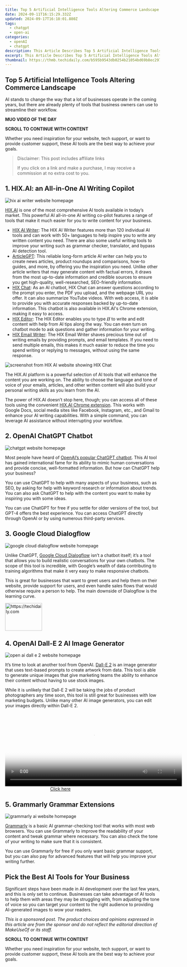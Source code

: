 ```yaml
---
title: Top 5 Artificial Intelligence Tools Altering Commerce Landscape
date: 2024-09-11T16:15:29.332Z
updated: 2024-09-17T16:18:01.880Z
tags:
  - chatgpt
  - open-ai
categories:
  - openAI
  - chatgpt
description: This Article Describes Top 5 Artificial Intelligence Tools Altering Commerce Landscape
excerpt: This Article Describes Top 5 Artificial Intelligence Tools Altering Commerce Landscape
thumbnail: https://thmb.techidaily.com/b595b9543db0254b21054bd69b8ec2973757e8ec765764fae4a4f9da54dba611.jpg
---
```


## Top 5 Artificial Intelligence Tools Altering Commerce Landscape

 AI stands to change the way that a lot of businesses operate in the coming years, but there are already plenty of tools that business owners can use to streamline their workflow.

**MUO VIDEO OF THE DAY**

**SCROLL TO CONTINUE WITH CONTENT**

 Whether you need inspiration for your website, tech support, or want to provide customer support, these AI tools are the best way to achieve your goals.

>  Disclaimer: This post includes affiliate links
>
>  If you click on a link and make a purchase, I may receive a commission at no extra cost to you.
>

## 1\. HIX.AI: an All-in-One AI Writing Copilot

![hix ai writer website homepage](https://static1.makeuseofimages.com/wordpress/wp-content/uploads/2023/09/hix-ai-writer-homepage.jpg)

[HIX.AI](https://hix.ai/) is one of the most comprehensive AI tools available in today’s market. This powerful AI all-in-one AI writing co-pilot features a range of tools that make it much easier for you to write content for your business.

* [HIX AI Writer](https://hix.ai/ai-writer): The HIX AI Writer features more than 120 individual AI tools and can work with 50+ languages to help inspire you to write any written content you need. There are also some useful writing tools to improve your writing such as grammar checker, translator, and bypass AI detection tool.
* [ArticleGPT](https://hix.ai/ai-article-writer-blog-generator): This reliable long-form article AI writer can help you to create news articles, product roundups and comparisons, how-to guides, and more, by offering you the inspiration you need. Unlike other article writers that may generate content with factual errors, it draws from the most up-to-date information and credible sources to ensure you get high-quality, well-researched, SEO-friendly information.
* [HIX Chat](https://hix.ai/ai-chat-chatgpt-alternative): As an AI chatbot, HIX Chat can answer questions according to the prompt you enter, the PDF you upload, and the webpage URL you offer. It can also summarize YouTube videos. With web access, it is able to provide you with accurate responses backed by up-to-date information. This chatbot is also available in HIX.AI's Chrome extension, making it easy to access.
* [HIX Editor](https://hix.ai/ai-document-editor): The HIX Editor enables you to type **//** to write and edit content with help from AI tips along the way. You can even turn on chatbot mode to ask questions and gather information for your writing.
* [HIX Email Writer](https://hix.ai/ai-email-writer-email-generator): The HIX Email Writer shaves precious time out of writing emails by providing prompts, and email templates. If you need to send multiple emails, this makes it much easier to reduce the time you spend writing or replying to messages, without using the same response.

![screenshot from HIX AI website showing HIX Chat](https://static1.makeuseofimages.com/wordpress/wp-content/uploads/2023/09/hix-ai-chat.jpg)

 The HIX.AI platform is a powerful selection of AI tools that will enhance the content you are working on. The ability to choose the language and tone of voice of your emails, articles, and other written content will also build your personal writing skills as you learn from the AI.

 The power of HIX.AI doesn’t stop here, though; you can access all of these tools using the convenient [HIX.AI Chrome extension](https://hix.ai/chatgpt-chrome-extension). This works with Google Docs, social media sites like Facebook, Instagram, etc., and Gmail to enhance your AI writing capabilities. With a simple command, you can leverage AI assistance without interrupting your workflow.

## 2\. OpenAI ChatGPT Chatbot

![chatgpt website homepage](https://static1.makeuseofimages.com/wordpress/wp-content/uploads/2023/09/chatgpt-homepage.jpg)

 Most people have heard of [OpenAI’s popular ChatGPT chatbot](https://hix.ai/alternatives/chatgpt-alternative). This AI tool has gained international fame for its ability to mimic human conversations and provide concise, well-formatted information. But how can ChatGPT help your business?

 You can use ChatGPT to help with many aspects of your business, such as SEO, by asking for help with keyword research or information about trends. You can also ask ChatGPT to help with the content you want to make by inspiring you with some ideas.

 You can use ChatGPT for free if you settle for older versions of the tool, but GPT-4 offers the best experience. You can access ChatGPT directly through OpenAI or by using numerous third-party services.

## 3\. Google Cloud Dialogflow

![google cloud dialogflow website homepage](https://static1.makeuseofimages.com/wordpress/wp-content/uploads/2023/09/google-cloud-dialogflow-homepage.jpg)

 Unlike ChatGPT, [Google Cloud Dialogflow](https://cloud.google.com/dialogflow) isn’t a chatbot itself; it’s a tool that allows you to build realistic conversations for your own chatbots. The scope of this tool is incredible, with Google’s wealth of data contributing to training algorithms that make it very easy to make responsive chatbots.

 This is great for businesses that want to greet users and help them on their website, provide support for users, and even handle sales flows that would otherwise require a person to help. The main downside of Dialogflow is the learning curve.

<!-- affiliate ads begin -->
<a href="https://aligracehair.sjv.io/c/5597632/2115940/19272" target="_top" id="2115940">
  <img src="//a.impactradius-go.com/display-ad/19272-2115940" border="0" alt="https://techidaily.com" width="120" height="90"/>
</a>
<img height="0" width="0" src="https://aligracehair.sjv.io/i/5597632/2115940/19272" style="position:absolute;visibility:hidden;" border="0" />
<!-- affiliate ads end -->

## 4\. OpenAI Dall-E 2 AI Image Generator

![open ai dall e 2 website homepage](https://static1.makeuseofimages.com/wordpress/wp-content/uploads/2023/09/open-ai-dall-e-2-homepage.jpg)

 It’s time to look at another tool from OpenAI. [Dall-E 2](https://openai.com/dall-e-2) is an image generator that uses text-based prompts to create artwork from data. This tool is able to generate unique images that give marketing teams the ability to enhance their content without having to use stock images.

 While it is unlikely that Dall-E 2 will be taking the jobs of product photographers any time soon, this tool is still great for businesses with low marketing budgets. Unlike many other AI image generators, you can edit your images directly within Dall-E 2\.

<!-- affiliate ads begin -->
<span id="1938141">
					<video width="576" height="240" style="cursor:pointer"
           poster="//a.impactradius-go.com/display-clicktoplayimage/1938141.png"
           onclick="if(!this.playClicked){this.play();this.setAttribute('controls',true);this.playClicked=true;}">
	   <source src="//a.impactradius-go.com/display-ad/22993-1938141">
	   <img src="//a.impactradius-go.com/display-clicktoplayimage/1938141.png" style="border: none; height: 100%; width: 100%; object-fit: contain">
	</video>
	<div style="width:360px;text-align:center"><a href="javascript:window.open(decodeURIComponent('https%3A%2F%2Fhomestyler.sjv.io%2Fc%2F5597632%2F1938141%2F22993'), '_blank');void(0);">Click here</a></div>
</span>
<img height="0" width="0" src="https://imp.pxf.io/i/5597632/1938141/22993" style="position:absolute;visibility:hidden;" border="0" />
<!-- affiliate ads end -->

## 5\. Grammarly Grammar Extensions

![grammarly ai website homepage](https://static1.makeuseofimages.com/wordpress/wp-content/uploads/2023/09/grammarly-ai-homepage.jpg)

[Grammarly](https://hix.ai/alternatives/grammarly-alternative) is a basic AI grammar-checking tool that works with most web browsers. You can use Grammarly to improve the readability of your content and tweak grammar where necessary. You can also check the tone of your writing to make sure that it is consistent.

 You can use Grammarly for free if you only want basic grammar support, but you can also pay for advanced features that will help you improve your writing further.

## Pick the Best AI Tools for Your Business

 Significant steps have been made in AI development over the last few years, and this is only set to continue. Businesses can take advantage of AI tools to help them with areas they may be struggling with, from adjusting the tone of voice so you can target your content to the right audience to providing AI-generated images to wow your readers.

_This is a sponsored post. The product choices and opinions expressed in this article are from the sponsor and do not reflect the editorial direction of MakeUseOf or its staff._

**SCROLL TO CONTINUE WITH CONTENT**

 Whether you need inspiration for your website, tech support, or want to provide customer support, these AI tools are the best way to achieve your goals.

<ins class="adsbygoogle"
     style="display:block"
     data-ad-format="autorelaxed"
     data-ad-client="ca-pub-7571918770474297"
     data-ad-slot="1223367746"></ins>

<ins class="adsbygoogle"
     style="display:block"
     data-ad-client="ca-pub-7571918770474297"
     data-ad-slot="8358498916"
     data-ad-format="auto"
     data-full-width-responsive="true"></ins>



